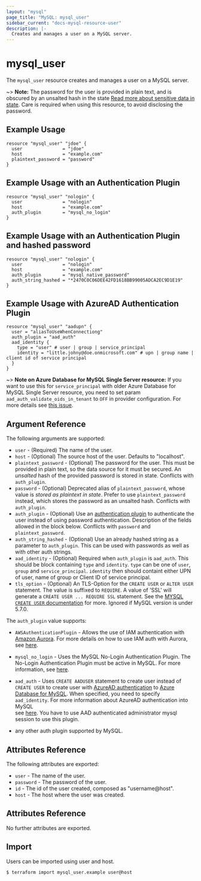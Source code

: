 ```yaml
---
layout: "mysql"
page_title: "MySQL: mysql_user"
sidebar_current: "docs-mysql-resource-user"
description: |-
  Creates and manages a user on a MySQL server.
---
```


# mysql\_user

The ``mysql_user`` resource creates and manages a user on a MySQL
server.

~> **Note:** The password for the user is provided in plain text, and is
obscured by an unsalted hash in the state
[Read more about sensitive data in state](https://www.terraform.io/language/state/sensitive-data).
Care is required when using this resource, to avoid disclosing the password.

## Example Usage

```hcl
resource "mysql_user" "jdoe" {
  user               = "jdoe"
  host               = "example.com"
  plaintext_password = "password"
}
```

## Example Usage with an Authentication Plugin

```hcl
resource "mysql_user" "nologin" {
  user               = "nologin"
  host               = "example.com"
  auth_plugin        = "mysql_no_login"
}
```

## Example Usage with an Authentication Plugin and hashed password

```hcl
resource "mysql_user" "nologin" {
  user               = "nologin"
  host               = "example.com"
  auth_plugin        = "mysql_native_password"
  auth_string_hashed = "*2470C0C06DEE42FD1618BB99005ADCA2EC9D1E19"
}
```

## Example Usage with AzureAD Authentication Plugin

```hcl
resource "mysql_user" "aadupn" {
  user = "aliasToUseWhenConnectiong"
  auth_plugin = "aad_auth"
  aad_identity {
    type = "user" # user | group | service_principal
    identity = "little.johny@doe.onmicrosoft.com" # upn | group name | client id of service principal
  }
}
```

~> **Note on Azure Database for MySQL Single Server resource:** If you want to use this for `service_principal` with older Azure Database for MySQL Single Server resource, you need to set param `aad_auth_validate_oids_in_tenant` to `OFF` in provider configuration. For more details see [this issue](https://github.com/petoju/terraform-provider-mysql/issues/79).

## Argument Reference

The following arguments are supported:

* `user` - (Required) The name of the user.
* `host` - (Optional) The source host of the user. Defaults to "localhost".
* `plaintext_password` - (Optional) The password for the user. This must be provided in plain text, so the data source for it must be secured. An _unsalted_ hash of the provided password is stored in state. Conflicts with `auth_plugin`.
* `password` - (Optional) Deprecated alias of `plaintext_password`, whose value is *stored as plaintext in state*. Prefer to use `plaintext_password` instead, which stores the password as an unsalted hash. Conflicts with `auth_plugin`.
* `auth_plugin` - (Optional) Use an [authentication plugin][ref-auth-plugins] to authenticate the user instead of using password authentication.  Description of the fields allowed in the block below. Conflicts with `password` and `plaintext_password`.  
* `auth_string_hashed` - (Optional) Use an already hashed string as a parameter to `auth_plugin`. This can be used with passwords as well as with other auth strings.
* `aad_identity` - (Optional) Required when `auth_plugin` is `aad_auth`. This should be block containing `type` and `identity`. `type` can be one of `user`, `group` and `service_principal`. `identity` then should containt either UPN of user, name of group or Client ID of service principal.
* `tls_option` - (Optional) An TLS-Option for the `CREATE USER` or `ALTER USER` statement. The value is suffixed to `REQUIRE`. A value of 'SSL' will generate a `CREATE USER ... REQUIRE SSL` statement. See the [MYSQL `CREATE USER` documentation](https://dev.mysql.com/doc/refman/5.7/en/create-user.html) for more. Ignored if MySQL version is under 5.7.0.

[ref-auth-plugins]: https://dev.mysql.com/doc/refman/5.7/en/authentication-plugins.html

The `auth_plugin` value supports:

* `AWSAuthenticationPlugin` - Allows the use of IAM authentication with [Amazon
  Aurora][ref-amazon-aurora]. For more details on how to use IAM auth with
  Aurora, see [here][ref-aurora-using-iam].

[ref-amazon-aurora]: https://aws.amazon.com/rds/aurora/
[ref-aurora-using-iam]: https://docs.aws.amazon.com/AmazonRDS/latest/UserGuide/UsingWithRDS.IAMDBAuth.html#UsingWithRDS.IAMDBAuth.Creating

* `mysql_no_login` - Uses the MySQL No-Login Authentication Plugin. The
  No-Login Authentication Plugin must be active in MySQL. For more information,
  see [here][ref-mysql-no-login].

[ref-mysql-no-login]: https://dev.mysql.com/doc/refman/5.7/en/no-login-pluggable-authentication.html

* `aad_auth` - Uses `CREATE AADUSER` statement to create user instead of `CREATE USER` to create user
   with [AzureAD authentication][ref-azure-aadauth] to [Azure Database for MySQL][ref-azure-mysql].
   When specified, you need to specify `aad_identity`. For more information about AzureAD authentication into MySQL  
   see [here][ref-azure-aadauth]. You have to use AAD authenticated administrator mysql session to use this plugin.

[ref-azure-aadauth]: https://learn.microsoft.com/en-us/azure/mysql/flexible-server/how-to-azure-ad
[ref-azure-mysql]: https://learn.microsoft.com/en-us/azure/mysql/

* any other auth plugin supported by MySQL.
## Attributes Reference

The following attributes are exported:

* `user` - The name of the user.
* `password` - The password of the user.
* `id` - The id of the user created, composed as "username@host".
* `host` - The host where the user was created.

## Attributes Reference

No further attributes are exported.

## Import

Users can be imported using user and host.

```
$ terraform import mysql_user.example user@host
```
